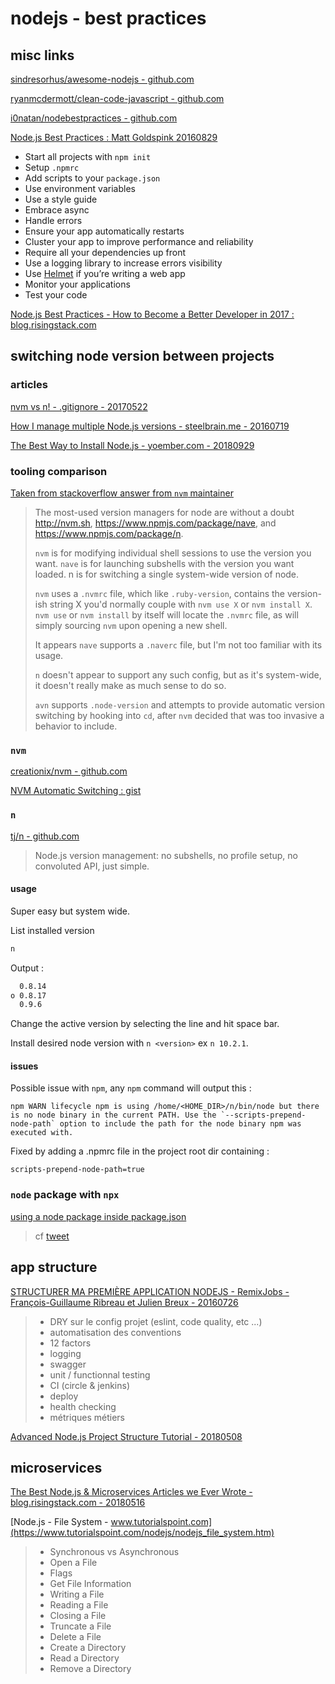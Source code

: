# nodejs - best practices

## misc links

[sindresorhus/awesome-nodejs - github.com](https://github.com/sindresorhus/awesome-nodejs)

[ryanmcdermott/clean-code-javascript - github.com](https://github.com/ryanmcdermott/clean-code-javascript)

[i0natan/nodebestpractices - github.com](https://github.com/i0natan/nodebestpractices)

[Node.js Best Practices : Matt Goldspink 20160829](https://www.codementor.io/mattgoldspink/nodejs-best-practices-du1086jja)

- Start all projects with `npm init`
- Setup `.npmrc`
- Add scripts to your `package.json`
- Use environment variables
- Use a style guide
- Embrace async
- Handle errors
- Ensure your app automatically restarts
- Cluster your app to improve performance and reliability
- Require all your dependencies up front
- Use a logging library to increase errors visibility
- Use [Helmet](https://github.com/helmetjs/helmet) if you’re writing a web app
- Monitor your applications
- Test your code

[Node.js Best Practices - How to Become a Better Developer in 2017 : blog.risingstack.com](https://blog.risingstack.com/node-js-best-practices-2017/)

## switching node version between projects

### articles

[nvm vs n! - .gitignore - 20170522](https://medium.com/gitignore/nvm-vs-n-f34ebca314ea)

[How I manage multiple Node.js versions - steelbrain.me - 20160719](https://steelbrain.me/2016/07/19/how-i-manage-multiple-node-js-versions.html)

[The Best Way to Install Node.js - yoember.com - 20180929](https://yoember.com/nodejs/the-best-way-to-install-node-js/)

### tooling comparison

[Taken from stackoverflow answer from `nvm` maintainer](https://stackoverflow.com/a/29545541)

> The most-used version managers for node are without a doubt http://nvm.sh, https://www.npmjs.com/package/nave, and https://www.npmjs.com/package/n.
> 
> `nvm` is for modifying individual shell sessions to use the version you want. `nave` is for launching subshells with the version you want loaded. n is for switching a single system-wide version of node.
> 
> `nvm` uses a `.nvmrc` file, which like `.ruby-version`, contains the version-ish string X you'd normally couple with `nvm use X` or `nvm install X`. `nvm use` or `nvm install` by itself will locate the `.nvmrc` file, as will simply sourcing `nvm` upon opening a new shell.
> 
> It appears `nave` supports a `.naverc` file, but I'm not too familiar with its usage.
> 
> `n` doesn't appear to support any such config, but as it's system-wide, it doesn't really make as much sense to do so.
> 
> `avn` supports `.node-version` and attempts to provide automatic version switching by hooking into `cd`, after `nvm` decided that was too invasive a behavior to include.

### `nvm`

[creationix/nvm - github.com](https://github.com/creationix/nvm)

[NVM Automatic Switching : gist](https://gist.github.com/calendee/bb55962fd720a6dbeed6bf356976656c)

### `n`

[tj/n - github.com](https://github.com/tj/n)

> Node.js version management: no subshells, no profile setup, no convoluted API, just simple.

#### usage

Super easy but system wide.

List installed version 

```bash
n
```

Output :

```bash
  0.8.14
ο 0.8.17
  0.9.6
```

Change the active version by selecting the line and hit space bar.

Install desired node version with `n <version>` ex `n 10.2.1`.

#### issues

Possible issue with `npm`, any `npm` command will output this :

```text
npm WARN lifecycle npm is using /home/<HOME_DIR>/n/bin/node but there is no node binary in the current PATH. Use the `--scripts-prepend-node-path` option to include the path for the node binary npm was executed with.
```

Fixed by adding a .npmrc file in the project root dir containing :

```text
scripts-prepend-node-path=true
```


### `node` package with `npx`

[using a node package inside package.json](https://www.npmjs.com/package/node)

> cf [tweet](https://twitter.com/maybekatz/status/958157474397171712)

## app structure

[STRUCTURER MA PREMIÈRE APPLICATION NODEJS - RemixJobs - François-Guillaume Ribreau et Julien Breux - 20160726](https://www.youtube.com/watch?time_continue=1&v=Q9rS9e1KInc)

> 
> - DRY sur le config projet (eslint, code quality, etc ...)
> - automatisation des conventions
> - 12 factors
> - logging
> - swagger
> - unit / functionnal testing
> - CI (circle & jenkins)
> - deploy
> - health checking
> - métriques métiers
> 

[Advanced Node.js Project Structure Tutorial - 20180508](https://blog.codeship.com/advanced-node-js-project-structure-tutorial/)

## microservices

[The Best Node.js & Microservices Articles we Ever Wrote - blog.risingstack.com - 20180516](https://blog.risingstack.com/top-nodejs-microservices-articles-risingstack/)

[Node.js - File System - www.tutorialspoint.com](https://www.tutorialspoint.com/nodejs/nodejs_file_system.htm)

> - Synchronous vs Asynchronous
> - Open a File
> - Flags
> - Get File Information
> - Writing a File
> - Reading a File
> - Closing a File
> - Truncate a File
> - Delete a File
> - Create a Directory
> - Read a Directory
> - Remove a Directory

